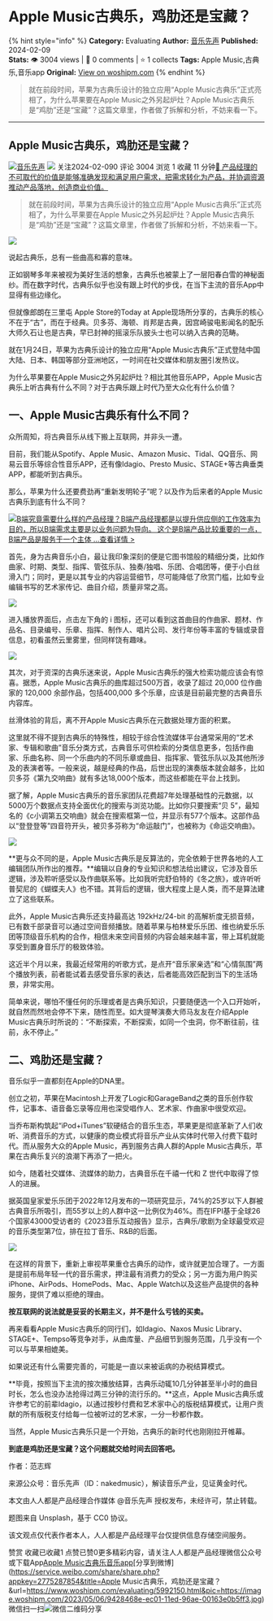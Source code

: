 # Apple Music古典乐，鸡肋还是宝藏？
{% hint style="info" %}
**Category:** Evaluating
**Author:** [音乐先声](https://www.woshipm.com/u/330411)
**Published:** 2024-02-09  
**Stats:** 👁️ 3004 views | 💬 0 comments | ⭐ 1 collects
**Tags:** Apple Music,古典乐,音乐app
**Original:** [View on woshipm.com](https://www.woshipm.com/evaluating/5992150.html)
{% endhint %}
> 就在前段时间，苹果为古典乐设计的独立应用“Apple Music古典乐”正式亮相了，为什么苹果要在Apple Music之外另起炉灶？Apple Music古典乐是“鸡肋”还是“宝藏”？这篇文章里，作者做了拆解和分析，不妨来看一下。

---

## Apple Music古典乐，鸡肋还是宝藏？

[![](https://image.woshipm.com/wp-files/2017/09/RVXVqnPqxAeb812uXJlo.jpg!/both/72x72)](https://www.woshipm.com/u/330411)[音乐先声](https://www.woshipm.com/u/330411) ![](https://static.woshipm.com/tag/1122_1@2x.png) 关注2024-02-090 评论 3004 浏览 1 收藏 11 分钟[🔗 产品经理的不可取代的价值是能够准确发现和满足用户需求，把需求转化为产品，并协调资源推动产品落地，创造商业价值。](https://ke.qidianla.com/courses/90pm)

> 就在前段时间，苹果为古典乐设计的独立应用“Apple Music古典乐”正式亮相了，为什么苹果要在Apple Music之外另起炉灶？Apple Music古典乐是“鸡肋”还是“宝藏”？这篇文章里，作者做了拆解和分析，不妨来看一下。

![](https://image.woshipm.com/2023/05/06/9428468e-ec01-11ed-96ae-00163e0b5ff3.jpg)

说起古典乐，总有一些曲高和寡的意味。

正如钢琴多年来被视为美好生活的想象，古典乐也被蒙上了一层阳春白雪的神秘面纱。而在数字时代，古典乐似乎也没有跟上时代的步伐，在当下主流的音乐App中显得有些边缘化。

但就像郎朗在三里屯 Apple Store的Today at Apple现场所分享的，古典乐的核心不在于“古”，而在于经典。贝多芬、海顿、肖邦是古典，因宫崎骏电影闻名的配乐大师久石让也是古典，早已封神的摇滚乐队披头士也可以纳入古典的范畴。

就在1月24日，苹果为古典乐设计的独立应用“Apple Music古典乐”正式登陆中国大陆、日本、韩国等部分亚洲地区，一时间在社交媒体和朋友圈引发热议。

为什么苹果要在Apple Music之外另起炉灶？相比其他音乐APP，Apple Music古典乐上听古典有什么不同？对于古典乐跟上时代乃至大众化有什么价值？

## 一、Apple Music古典乐有什么不同？

众所周知，将古典音乐从线下搬上互联网，并非头一遭。

目前，我们能从Spotify、Apple Music、Amazon Music、Tidal、QQ音乐、网易云音乐等综合性音乐APP，还有像Idagio、Presto Music、STAGE+等古典垂类APP，都能听到古典乐。

那么，苹果为什么还要费劲再“重新发明轮子”呢？以及作为后来者的Apple Music古典乐到底有什么不同？

[![](https://image.woshipm.com/2023/08/02/f7cafd68-30e3-11ee-9da3-00163e0b5ff3.png)B端究竟需要什么样的产品经理？B端产品经理都是以提升供应侧的工作效率为目的，所以B端需求主要是以业务问题为导向。 这个是B端产品比较重要的一点，B端产品是服务于一个主体 ...查看详情 >](https://ke.qidianla.com/courses/bcpm)

首先，身为古典音乐小白，最让我印象深刻的便是它图书馆般的精细分类，比如作曲家、时期、类型、指挥、管弦乐队、独奏/独唱、乐团、合唱团等，便于小白丝滑入门；同时，更是以其专业的内容运营细节，尽可能降低了欣赏门槛，比如专业编辑书写的艺术家传记、曲目介绍，质量非常之高。

![](https://image.woshipm.com/wp-files/2024/02/uIUEwO2Iv1B3UTPogibh.jpg)

进入播放界面后，点击左下角的 i 图标，还可以看到这首曲目的作曲家、题材、作品名、目录编号、乐章、指挥、制作人、唱片公司、发行年份等丰富的专辑或录音信息，初看虽然云里雾里，但同样饶有趣味。

![](https://image.woshipm.com/wp-files/2024/02/smNzYyTrs2Ws1ECyRfh9.png)

其次，对于资深的古典乐迷来说，Apple Music古典乐的强大检索功能应该会有惊喜。据悉，Apple Music古典乐的曲库超过500万首，收录了超过 20,000 位作曲家的 120,000 余部作品，包括400,000 多个乐章，应该是目前最完整的古典音乐内容库。

丝滑体验的背后，离不开Apple Music古典乐在元数据处理方面的积累。

这里就不得不提到古典乐的特殊性，相较于综合性流媒体平台通常采用的“艺术家、专辑和歌曲”音乐分类方式，古典音乐可供检索的分类信息更多，包括作曲家、乐曲名称、同一个乐曲内的不同乐章或曲目、指挥家、管弦乐队以及其他所涉及的表演者等。一般来说，越是经典的作品，后世出现的演奏版本就会越多，比如贝多芬《第九交响曲》就有多达18,000个版本，而这些都能在平台上找到。

据了解，Apple Music古典乐的音乐家团队花费超7年处理基础性的元数据，以5000万个数据点支持全面优化的搜索与浏览功能。比如你只要搜索“贝 5”，最知名的《c小调第五交响曲》就会在搜索框第一位，并显示有577个版本。这部作品以“登登登等”四音符开头，被贝多芬称为“命运敲门”，也被称为《命运交响曲》。

![](https://image.woshipm.com/wp-files/2024/02/WuwJDYGFiIdG0BiH5AJ1.png)

**更与众不同的是，Apple Music古典乐是反算法的，完全依赖于世界各地的人工编辑团队所作出的推荐。**编辑以自身的专业知识和想法给出建议，它涉及音乐逻辑，涉及聆听感受以及作曲联系等。比如我听完舒伯特的《冬之旅》，或许听听普契尼的《蝴蝶夫人》也不错。其背后的逻辑，很大程度上是人类，而不是算法建立了这些联系。

此外，Apple Music古典乐还支持最高达 192kHz/24-bit 的高解析度无损音频，已有数千部录音可以通过空间音频播放。随着苹果与柏林爱乐乐团、维也纳爱乐乐团等顶级音乐机构的合作，相信未来空间音频的内容会越来越丰富，带上耳机就能享受到置身音乐厅的极致体验。

这近半个月以来，我最近经常用的听歌方式，是点开“音乐家亲选”和“心情氛围”两个播放列表，前者能试着去感受音乐家的表达，后者能高效匹配到当下的生活场景，非常实用。

简单来说，哪怕不懂任何的乐理或者是古典乐知识，只要随便选一个入口开始听，就自然而然地会停不下来，随性而至。如大提琴演奏大师马友友在介绍Apple Music古典乐时所说的：“不断探索，不断探索，如同一个虫洞，你不断往前，往前，永不停止。”

## 二、鸡肋还是宝藏？

音乐似乎一直都刻在Apple的DNA里。

创立之初，苹果在Macintosh上开发了Logic和GarageBand之类的音乐创作软件，记事本、语音备忘录等应用也深受唱作人、艺术家、作曲家中很受欢迎。

当乔布斯构筑起“iPod+iTunes”软硬结合的音乐生态，苹果更是彻底革新了人们收听、消费音乐的方式，以健康的商业模式将音乐产业从实体时代带入付费下载时代。而从服务大众的Apple Music，再到服务古典人群的Apple Music古典乐，苹果在古典乐复兴的浪潮下再添了一把火。

如今，随着社交媒体、流媒体的助力，古典音乐在千禧一代和 Z 世代中取得了惊人的进展。

据英国皇家爱乐乐团于2022年12月发布的一项研究显示，74%的25岁以下人群被古典音乐所吸引，而55岁以上的人群中这一比例仅为46%。而在IFPI基于全球26个国家43000受访者的《2023音乐互动报告》显示，古典乐/歌剧为全球最受欢迎的音乐类型第7位，排在拉丁音乐、R&B的后面。

![](https://image.woshipm.com/wp-files/2024/02/R0576v2jKIIDPJiU9kP6.png)

在这样的背景下，重新上审视苹果重仓古典乐的动作，或许就更加合理了。一方面是提前布局年轻一代的音乐需求，押注最有消费力的受众；另一方面为用户购买iPhone、AirPods、HomePods、Mac、Apple Watch以及这些产品提供的各种服务，提供了难以拒绝的理由。

**按互联网的说法就是妥妥的长期主义，并不是什么亏钱的买卖。**

再来看看Apple Music古典乐的同行们，如Idagio、Naxos Music Library、STAGE+、Tempso等竞争对手，从曲库量、产品细节到服务范围，几乎没有一个可以与苹果相媲美。

如果说还有什么需要完善的，可能是一直以来被诟病的办税结算模式。

**毕竟，按照当下主流的按次播放结算，古典乐动辄10几分钟甚至半小时的曲目时长，怎么也没办法抢得过两三分钟的流行乐的。**这点，Apple Music古典乐或许参考它的前辈Idagio，以通过按秒付费和艺术家中心的版税结算模式，让用户贡献的所有版税支付给每一位被听过的艺术家，一分一秒都作数。

当然，Apple Music古典乐只是一个开始，古典乐的新时代也刚刚拉开帷幕。

**到底是鸡肋还是宝藏？这个问题就交给时间去回答吧。**

作者：范志辉

来源公众号：音乐先声（ID：nakedmusic），解读音乐产业，见证黄金时代。

本文由人人都是产品经理合作媒体 @音乐先声 授权发布，未经许可，禁止转载。

题图来自 Unsplash，基于 CC0 协议。

该文观点仅代表作者本人，人人都是产品经理平台仅提供信息存储空间服务。

赞赏 收藏已收藏1 点赞已赞0更多精彩内容，请关注人人都是产品经理微信公众号或下载App[Apple Music](https://www.woshipm.com/tag/apple-music)[古典乐](https://www.woshipm.com/tag/%e5%8f%a4%e5%85%b8%e4%b9%90)[音乐app](https://www.woshipm.com/tag/%e9%9f%b3%e4%b9%90app)[分享到微博](https://service.weibo.com/share/share.php?appkey=2775287854&title=Apple Music古典乐，鸡肋还是宝藏？&url=https://www.woshipm.com/evaluating/5992150.html&pic=https://image.woshipm.com/2023/05/06/9428468e-ec01-11ed-96ae-00163e0b5ff3.jpg)微信扫一扫![微信二维码](https://api.pwmqr.com/qrcode/create/?url=https://www.woshipm.com/evaluating/5992150.html)分享